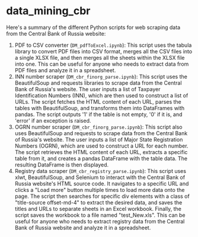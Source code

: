 # data_mining_cbr

Here's a summary of the different Python scripts for web scraping data from the Central Bank of Russia website:

1. PDF to CSV converter (```DM_pdfToExcel.ipynb```): This script uses the tabula library to convert PDF files into CSV format, merges all the CSV files into a single XLSX file, and then merges all the sheets within the XLSX file into one. This can be useful for anyone who needs to extract data from PDF files and analyze it in a spreadsheet.
2. INN number scraper (```DM_cbr_finorg_parse.ipynb```): This script uses the BeautifulSoup and requests libraries to scrape data from the Central Bank of Russia's website. The user inputs a list of Taxpayer Identification Numbers (INN), which are then used to construct a list of URLs. The script fetches the HTML content of each URL, parses the tables with BeautifulSoup, and transforms them into DataFrames with pandas. The script outputs '1' if the table is not empty, '0' if it is, and 'error' if an exception is raised.
3. OGRN number scraper (```DM_cbr_finorg_parse.ipynb```): This script also uses BeautifulSoup and requests to scrape data from the Central Bank of Russia's website. The user inputs a list of Major State Registration Numbers (OGRN), which are used to construct a URL for each number. The script retrieves the HTML content of each URL, extracts a specific table from it, and creates a pandas DataFrame with the table data. The resulting DataFrame is then displayed.
4. Registry data scraper (```DM_cbr_registry_parse.ipynb```): This script uses xlwt, BeautifulSoup, and Selenium to interact with the Central Bank of Russia website's HTML source code. It navigates to a specific URL and clicks a "Load more" button multiple times to load more data onto the page. The script then searches for specific div elements with a class of "title-source offset-md-4" to extract the desired data, and saves the titles and URLs to separate sheets in an Excel workbook. Finally, the script saves the workbook to a file named "test_New.xls". This can be useful for anyone who needs to extract registry data from the Central Bank of Russia website and analyze it in a spreadsheet.
